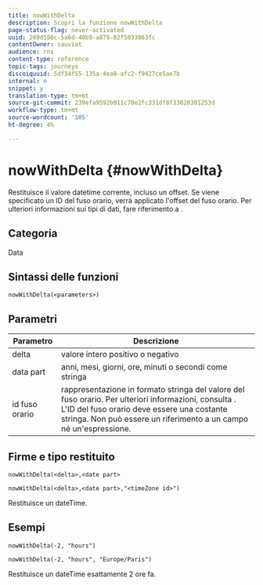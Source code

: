 ```yaml
---
title: nowWithDelta
description: Scopri la funzione nowWithDelta
page-status-flag: never-activated
uuid: 269d590c-5a6d-40b9-a879-02f5033863fc
contentOwner: sauviat
audience: rns
content-type: reference
topic-tags: journeys
discoiquuid: 5df34f55-135a-4ea8-afc2-f9427ce5ae7b
internal: n
snippet: y
translation-type: tm+mt
source-git-commit: 239efa9592b011c70e2fc331df8f33820301253d
workflow-type: tm+mt
source-wordcount: '105'
ht-degree: 4%

---
```



# nowWithDelta {#nowWithDelta}

Restituisce il valore datetime corrente, incluso un offset. Se viene specificato un ID del fuso orario, verrà applicato l&#39;offset del fuso orario. Per ulteriori informazioni sui tipi di dati, fare riferimento a [](../expression/data-types.md).

## Categoria

Data

## Sintassi delle funzioni

`nowWithDelta(<parameters>)`

## Parametri

| Parametro | Descrizione |
|--- |--- |
| delta | valore intero positivo o negativo |
| data part | anni, mesi, giorni, ore, minuti o secondi come stringa |
| id fuso orario | rappresentazione in formato stringa del valore del fuso orario. Per ulteriori informazioni, consulta [](../expression/data-types.md). L&#39;ID del fuso orario deve essere una costante stringa. Non può essere un riferimento a un campo né un&#39;espressione. |

## Firme e tipo restituito

`nowWithDelta(<delta>,<date part>`

`nowWithDelta(<delta>,<date part>,"<timeZone id>")`

Restituisce un dateTime.

## Esempi

`nowWithDelta(-2, "hours")`

`nowWithDelta(-2, "hours", "Europe/Paris")`

Restituisce un dateTime esattamente 2 ore fa.
